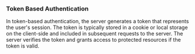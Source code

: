### Token Based Authentication

In token-based authentication, the server generates a token that represents the user's session. The token is typically stored in a cookie or local storage on the client-side and included in subsequent requests to the server. The server verifies the token and grants access to protected resources if the token is valid.